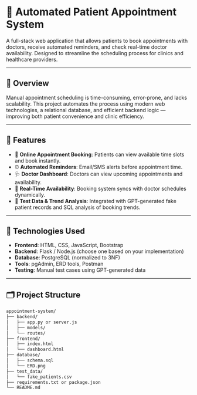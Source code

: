 # 🏥 Automated Patient Appointment System

A full-stack web application that allows patients to book appointments with doctors, receive automated reminders, and check real-time doctor availability. Designed to streamline the scheduling process for clinics and healthcare providers.

---

## 🚀 Overview

Manual appointment scheduling is time-consuming, error-prone, and lacks scalability. This project automates the process using modern web technologies, a relational database, and efficient backend logic — improving both patient convenience and clinic efficiency.

---

## 🌟 Features

- 📅 **Online Appointment Booking**: Patients can view available time slots and book instantly.
- ⏰ **Automated Reminders**: Email/SMS alerts before appointment time.
- 🩺 **Doctor Dashboard**: Doctors can view upcoming appointments and availability.
- 🔄 **Real-Time Availability**: Booking system syncs with doctor schedules dynamically.
- 🧠 **Test Data & Trend Analysis**: Integrated with GPT-generated fake patient records and SQL analysis of booking trends.

---

## 🧰 Technologies Used

- **Frontend**: HTML, CSS, JavaScript, Bootstrap
- **Backend**: Flask / Node.js (choose one based on your implementation)
- **Database**: PostgreSQL (normalized to 3NF)
- **Tools**: pgAdmin, ERD tools, Postman
- **Testing**: Manual test cases using GPT-generated data

---

## 🗂️ Project Structure

```bash
appointment-system/
├── backend/
│   ├── app.py or server.js
│   ├── models/
│   └── routes/
├── frontend/
│   ├── index.html
│   └── dashboard.html
├── database/
│   ├── schema.sql
│   └── ERD.png
├── test_data/
│   └── fake_patients.csv
├── requirements.txt or package.json
└── README.md
